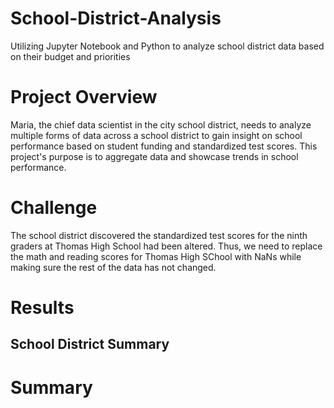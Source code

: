 # School-District-Analysis
Utilizing Jupyter Notebook and Python to analyze school district data based on their budget and priorities

# Project Overview
Maria, the chief data scientist in the city school district, needs to analyze multiple forms of data across a school district to gain insight on school performance based on student funding and standardized test scores. This project's purpose is to aggregate data and showcase trends in school performance. 

# Challenge
The school district discovered the standardized test scores for the ninth graders at Thomas High School had been altered. Thus, we need to replace the math and reading scores for Thomas High SChool with NaNs while making sure the rest of the data has not changed. 

# Results
## School District Summary

# Summary
